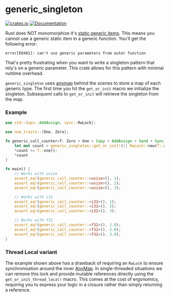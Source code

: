 # generic\_singleton
[![crates.io](https://img.shields.io/crates/v/generic_singleton.svg)](https://crates.io/crates/generic_singleton)
[![Documentation](https://docs.rs/generic_singleton/badge.svg)](https://docs.rs/generic_singleton)

Rust does NOT monomorphize it's [static generic items]. This means you cannot
use a generic static item in a generic function. You'll get the following
error:
```text
error[E0401]: can't use generic parameters from outer function
```

That's pretty frustrating when you want to write a singleton pattern that rely's on a generic
parameter. This crate allows for this pattern with minimal runtime overhead.

`generic_singleton` uses [anymap] behind the scenes to store a map of each
generic type. The first time you hit the `get_or_init` macro we initialize the
singleton. Subsequent calls to `get_or_init` will retrieve the singleton from
the map.

### Example
```rust
use std::{ops::AddAssign, sync::RwLock};

use num_traits::{One, Zero};

fn generic_call_counter<T: Zero + One + Copy + AddAssign + Send + Sync + 'static>() -> T {
    let mut count = generic_singleton::get_or_init!(|| RwLock::new(T::zero())).write().unwrap();
    *count += T::one();
    *count
}

fn main() {
    // Works with usize
    assert_eq!(generic_call_counter::<usize>(), 1);
    assert_eq!(generic_call_counter::<usize>(), 2);
    assert_eq!(generic_call_counter::<usize>(), 3);

    // Works with i32
    assert_eq!(generic_call_counter::<i32>(), 1);
    assert_eq!(generic_call_counter::<i32>(), 2);
    assert_eq!(generic_call_counter::<i32>(), 3);

    // Works with f32
    assert_eq!(generic_call_counter::<f32>(), 1.0);
    assert_eq!(generic_call_counter::<f32>(), 2.0);
    assert_eq!(generic_call_counter::<f32>(), 3.0);
}
```

### Thread Local variant

The example shown above has a drawback of requiring an `RwLock` to ensure
synchronisation around the inner [AnyMap]. In single-threaded situations we can
remove this lock and provide mutable references directly using the
`get_or_init_thread_local!` macro. This comes at the cost of ergonomics,
requiring you to express your logic in a closure rather than simply returning a
reference.

[static generic items]: https://doc.rust-lang.org/reference/items/static-items.html#statics--generics
[anymap]: https://docs.rs/anymap/latest/anymap/
[AnyMap]: https://docs.rs/anymap/latest/anymap/type.AnyMap.html
[new type pattern]: https://doc.rust-lang.org/rust-by-example/generics/new_types.html
